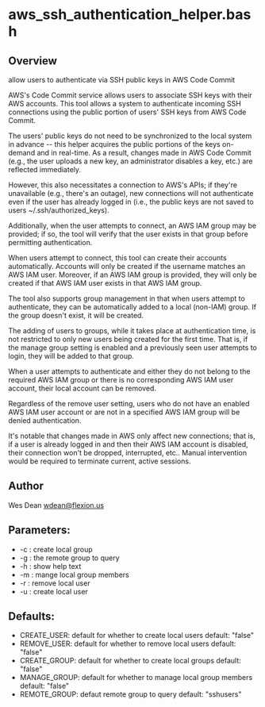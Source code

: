 aws_ssh_authentication_helper.bash
==========

Overview
----------

allow users to authenticate via SSH public keys in AWS Code Commit

AWS's Code Commit service allows users to associate SSH keys with their
AWS accounts.  This tool allows a system to authenticate incoming SSH
connections using the public portion of users' SSH keys from AWS Code
Commit.

The users' public keys do not need to be synchronized to the local system
in advance -- this helper acquires the public portions of the keys
on-demand and in real-time.  As a result, changes made in AWS Code Commit
(e.g., the user uploads a new key, an administrator disables a key, etc.)
are reflected immediately.

However, this also necessitates a connection to AWS's APIs; if they're
unavailable (e.g., there's an outage), new connections will not authenticate
even if the user has already logged in (i.e., the public keys are not
saved to users ~/.ssh/authorized_keys).

Additionally, when the user attempts to connect, an AWS IAM group may be
provided; if so, the tool will verify that the user exists in that group
before permitting authentication.

When users attempt to connect, this tool can create their accounts
automatically.  Accounts will only be created if the username matches
an AWS IAM user.  Moreover, if an AWS IAM group is provided, they will
only be created if that AWS IAM user exists in that AWS IAM group.

The tool also supports group management in that when users attempt to
authenticate, they can be automatically added to a local (non-IAM) group.
If the group doesn't exist, it will be created.

The adding of users to groups, while it takes place at authentication
time, is not restricted to only new users being created for the first
time.  That is, if the manage group setting is enabled and a previously
seen user attempts to login, they will be added to that group.

When a user attempts to authenticate and either they do not belong to
the required AWS IAM group or there is no corresponding AWS IAM user
account, their local account can be removed.

Regardless of the remove user setting, users who do not have an
enabled AWS IAM user account or are not in a specified
AWS IAM group will be denied authentication.

It's notable that changes made in AWS only affect new connections;
that is, if a user is already logged in and then their AWS IAM
account is disabled, their connection won't be dropped, interrupted,
etc..  Manual intervention would be required to terminate current,
active sessions.

Author
----------
Wes Dean <wdean@flexion.us>

Parameters:
----------

*  -c : create local group
*  -g : the remote group to query
*  -h : show help text
*  -m : mange local group members
*  -r : remove local user
*  -u : create local user

Defaults:
----------

*  CREATE_USER:  default for whether to create local users
   default: "false"
*  REMOVE_USER:  default for whether to remove local users
   default: "false"
*  CREATE_GROUP:  default for whether to create local groups
   default: "false"
*  MANAGE_GROUP:  default for whether to manage local group members
   default: "false"
*  REMOTE_GROUP:  defaut remote group to query
   default: "sshusers"
